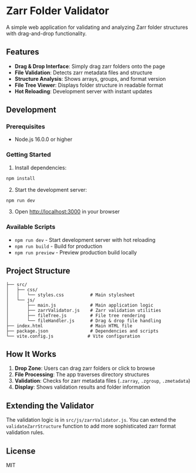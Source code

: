 # Zarr Folder Validator

A simple web application for validating and analyzing Zarr folder structures with drag-and-drop functionality.

## Features

- **Drag & Drop Interface**: Simply drag zarr folders onto the page
- **File Validation**: Detects zarr metadata files and structure
- **Structure Analysis**: Shows arrays, groups, and format version
- **File Tree Viewer**: Displays folder structure in readable format
- **Hot Reloading**: Development server with instant updates

## Development

### Prerequisites
- Node.js 16.0.0 or higher

### Getting Started

1. Install dependencies:
```bash
npm install
```

2. Start the development server:
```bash
npm run dev
```

3. Open [http://localhost:3000](http://localhost:3000) in your browser

### Available Scripts

- `npm run dev` - Start development server with hot reloading
- `npm run build` - Build for production
- `npm run preview` - Preview production build locally

## Project Structure

```
├── src/
│   ├── css/
│   │   └── styles.css          # Main stylesheet
│   └── js/
│       ├── main.js             # Main application logic
│       ├── zarrValidator.js    # Zarr validation utilities
│       ├── fileTree.js         # File tree rendering
│       └── fileHandler.js      # Drag & drop file handling
├── index.html                  # Main HTML file
├── package.json                # Dependencies and scripts
└── vite.config.js             # Vite configuration
```

## How It Works

1. **Drop Zone**: Users can drag zarr folders or click to browse
2. **File Processing**: The app traverses directory structures
3. **Validation**: Checks for zarr metadata files (`.zarray`, `.zgroup`, `.zmetadata`)
4. **Display**: Shows validation results and folder information

## Extending the Validator

The validation logic is in `src/js/zarrValidator.js`. You can extend the `validateZarrStructure` function to add more sophisticated zarr format validation rules.

## License

MIT
